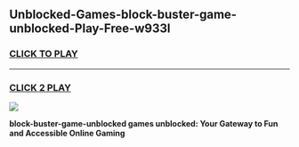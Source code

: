 
## Unblocked-Games-block-buster-game-unblocked-Play-Free-w933l
<h3>
<a href="https://premium76.site?title=block-buster-game-unblocked&ref=23A">CLICK TO PLAY</a></h3>
<hr>

<h3>
<a href="https://premium76.site?title=block-buster-game-unblocked&ref=23A">CLICK 2 PLAY</a>
  
</h3>

<a href="https://premium76.site?title=block-buster-game-unblocked&ref=23A"><img src="https://clearcache.store/games.png"></a>


**block-buster-game-unblocked games unblocked: Your Gateway to Fun and Accessible Online Gaming**
